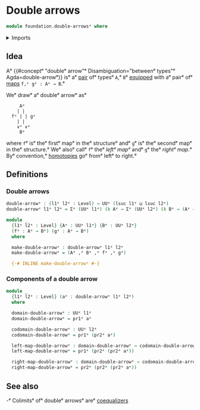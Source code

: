 # Double arrows

```agda
module foundation.double-arrowsᵉ where
```

<details><summary>Imports</summary>

```agda
open import foundation.cartesian-product-typesᵉ
open import foundation.dependent-pair-typesᵉ
open import foundation.universe-levelsᵉ
```

</details>

## Idea

Aᵉ {{#conceptᵉ "doubleᵉ arrow"ᵉ Disambiguation="betweenᵉ types"ᵉ Agda=double-arrowᵉ}}
isᵉ aᵉ [pair](foundation.dependent-pair-types.mdᵉ) ofᵉ typesᵉ `A`,ᵉ `B`ᵉ
[equipped](foundation.structure.mdᵉ) with aᵉ pairᵉ ofᵉ
[maps](foundation.function-types.mdᵉ) `f,ᵉ gᵉ : Aᵉ → B`.ᵉ

Weᵉ drawᵉ aᵉ doubleᵉ arrowᵉ asᵉ

```text
     Aᵉ
    | |
  fᵉ | | gᵉ
    | |
    ∨ᵉ ∨ᵉ
     Bᵉ
```

where `f`ᵉ isᵉ theᵉ firstᵉ mapᵉ in theᵉ structureᵉ andᵉ `g`ᵉ isᵉ theᵉ secondᵉ mapᵉ in theᵉ
structure.ᵉ Weᵉ alsoᵉ callᵉ `f`ᵉ theᵉ _leftᵉ mapᵉ_ andᵉ `g`ᵉ theᵉ _rightᵉ map_.ᵉ Byᵉ
convention,ᵉ [homotopies](foundation-core.homotopies.mdᵉ) goᵉ fromᵉ leftᵉ to right.ᵉ

## Definitions

### Double arrows

```agda
double-arrowᵉ : (l1ᵉ l2ᵉ : Level) → UUᵉ (lsuc l1ᵉ ⊔ lsuc l2ᵉ)
double-arrowᵉ l1ᵉ l2ᵉ = Σᵉ (UUᵉ l1ᵉ) (λ Aᵉ → Σᵉ (UUᵉ l2ᵉ) (λ Bᵉ → (Aᵉ → Bᵉ) ×ᵉ (Aᵉ → Bᵉ)))

module _
  {l1ᵉ l2ᵉ : Level} {Aᵉ : UUᵉ l1ᵉ} {Bᵉ : UUᵉ l2ᵉ}
  (fᵉ : Aᵉ → Bᵉ) (gᵉ : Aᵉ → Bᵉ)
  where

  make-double-arrowᵉ : double-arrowᵉ l1ᵉ l2ᵉ
  make-double-arrowᵉ = (Aᵉ ,ᵉ Bᵉ ,ᵉ fᵉ ,ᵉ gᵉ)

  {-# INLINE make-double-arrowᵉ #-}
```

### Components of a double arrow

```agda
module _
  {l1ᵉ l2ᵉ : Level} (aᵉ : double-arrowᵉ l1ᵉ l2ᵉ)
  where

  domain-double-arrowᵉ : UUᵉ l1ᵉ
  domain-double-arrowᵉ = pr1ᵉ aᵉ

  codomain-double-arrowᵉ : UUᵉ l2ᵉ
  codomain-double-arrowᵉ = pr1ᵉ (pr2ᵉ aᵉ)

  left-map-double-arrowᵉ : domain-double-arrowᵉ → codomain-double-arrowᵉ
  left-map-double-arrowᵉ = pr1ᵉ (pr2ᵉ (pr2ᵉ aᵉ))

  right-map-double-arrowᵉ : domain-double-arrowᵉ → codomain-double-arrowᵉ
  right-map-double-arrowᵉ = pr2ᵉ (pr2ᵉ (pr2ᵉ aᵉ))
```

## See also

-ᵉ Colimitsᵉ ofᵉ doubleᵉ arrowsᵉ areᵉ
  [coequalizers](synthetic-homotopy-theory.coequalizers.mdᵉ)